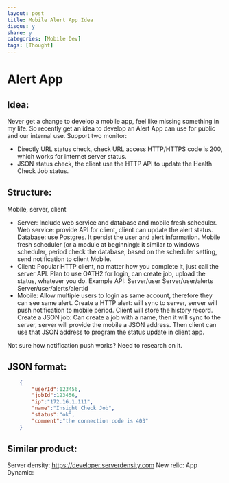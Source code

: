 ```yaml
---
layout: post
title: Mobile Alert App Idea
disqus: y
share: y
categories: [Mobile Dev]
tags: [Thought]
---
```


Alert App
=========

Idea:
----
Never get a change to develop a mobile app, feel like missing something in my life. So recently get an idea to develop an Alert App can use for public and our internal use.
Support two monitor:
+ Directly URL status check, check URL access HTTP/HTTPS code is 200, which works for internet server status.
+ JSON status check, the client use the HTTP API to update the Health Check Job status.

Structure:
----------
Mobile, server, client

+ Server:
Include web service and database and mobile fresh scheduler.
Web service: provide API for client, client can update the alert status.
Database: use Postgres. It persist the user and alert information.
Mobile fresh scheduler (or a module at beginning): it similar to windows scheduler, period check the database, based on the scheduler setting, send notification to client Mobile.
+ Client: 
Popular HTTP client, no matter how you complete it, just call the server API.
Plan to use OATH2 for login, can create job, upload the status, whatever you do.
Example API:
Server/user
Server/user/alerts
Server/user/alerts/alertid
+ Mobile:
Allow multiple users to login as same account, therefore they can see same alert.
Create a HTTP alert: will sync to server, server will push notification to mobile period. Client will store the history record.
Create a JSON job: Can create a job with a name, then it will sync to the server, server will provide the mobile a JSON address. Then client can use that JSON address to program the status update in client app.

Not sure how notification push works? Need to research on it.

JSON format:
------------
```json	
	{
		"userId":123456,
		"jobId":123456,
		"ip":"172.16.1.111",
		"name":"Insight Check Job",
		"status":"ok",
		"comment":"the connection code is 403"
	}
```
Similar product:
----------------
Server density: https://developer.serverdensity.com
New relic:
App Dynamic:

